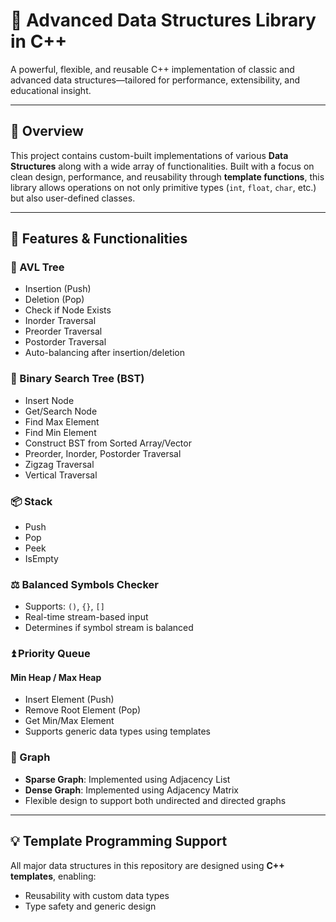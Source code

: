 # 🧠 Advanced Data Structures Library in C++

A powerful, flexible, and reusable C++ implementation of classic and advanced data structures—tailored for performance, extensibility, and educational insight.

---

## 📌 Overview

This project contains custom-built implementations of various **Data Structures** along with a wide array of functionalities. Built with a focus on clean design, performance, and reusability through **template functions**, this library allows operations on not only primitive types (`int`, `float`, `char`, etc.) but also user-defined classes.

---

## 🔧 Features & Functionalities

### 🌳 AVL Tree
- Insertion (Push)
- Deletion (Pop)
- Check if Node Exists
- Inorder Traversal
- Preorder Traversal
- Postorder Traversal
- Auto-balancing after insertion/deletion

### 🌲 Binary Search Tree (BST)
- Insert Node
- Get/Search Node
- Find Max Element
- Find Min Element
- Construct BST from Sorted Array/Vector
- Preorder, Inorder, Postorder Traversal
- Zigzag Traversal
- Vertical Traversal

### 📦 Stack
- Push
- Pop
- Peek
- IsEmpty

### ⚖️ Balanced Symbols Checker
- Supports: `()`, `{}`, `[]`
- Real-time stream-based input
- Determines if symbol stream is balanced

### ⏫ Priority Queue
#### Min Heap / Max Heap
- Insert Element (Push)
- Remove Root Element (Pop)
- Get Min/Max Element
- Supports generic data types using templates

### 🔗 Graph
- **Sparse Graph**: Implemented using Adjacency List
- **Dense Graph**: Implemented using Adjacency Matrix
- Flexible design to support both undirected and directed graphs

---

## 💡 Template Programming Support

All major data structures in this repository are designed using **C++ templates**, enabling:
- Reusability with custom data types
- Type safety and generic design

```cpp
